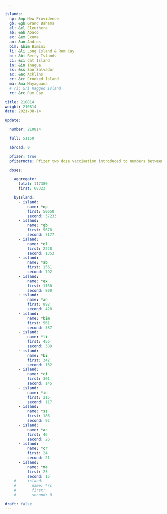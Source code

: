 ```yaml
---

islands:
  np: &np New Providence
  gb: &gb Grand Bahama
  el: &el Eleuthera
  ab: &ab Abaco
  ex: &ex Exuma
  an: &an Andros
  bim: &bim Bimini
  li: &li Long Island & Rum Cay
  bi: &bi Berry Islands
  ci: &ci Cat Island
  in: &in Inagua
  ss: &ss San Salvador
  ac: &ac Acklins
  cr: &cr Crooked Island
  ma: &ma Mayaguana
  # ri: &ri Ragged Island
  rc: &rc Rum Cay

title: 210814
weight: 210814
date: 2021-08-14

update:

  number: 210814

  full: 51150

  abroad: 0

  pfizer: true
  pfizernote: Pfizer two dose vaccination introduced to numbers between Sunday, Aug 08, 2021 and  Saturday, Aug 14, 2021 period.

  doses:

    aggregate:
      total: 117380
      first: 68323

    byIsland:
      - island:
          name: *np
          first: 50650
          second: 37233
      - island:
          name: *gb
          first: 9678
          second: 7177
      - island:
          name: *el
          first: 2228
          second: 1353
      - island:
          name: *ab
          first: 1561
          second: 792
      - island:
          name: *ex
          first: 1160
          second: 800
      - island:
          name: *an
          first: 892
          second: 428
      - island:
          name: *bim
          first: 561
          second: 387
      - island:
          name: *li
          first: 456
          second: 309
      - island:
          name: *bi
          first: 342
          second: 162
      - island:
          name: *ci
          first: 301
          second: 145
      - island:
          name: *in
          first: 215
          second: 117
      - island:
          name: *ss
          first: 186
          second: 92
      - island:
          name: *ac
          first: 46
          second: 26
      - island:
          name: *cr
          first: 24
          second: 21
      - island:
          name: *ma
          first: 23
          second: 15
    #   - island:
    #       name: *rc
    #       first: 
    #       second: 0

draft: false
---
```


